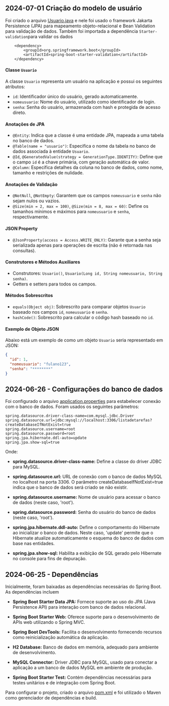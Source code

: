 ## 2024-07-01 Criação do modelo de usuário
Foi criado o arquivo [Usuario.java](./src/main/java/com/listadetarefas/listadetarefas/models/Usuario.java) e nele foi usado o framework Jakarta Persistence (JPA) para mapeamento objeto-relacional e Bean Validation para validação de dados. Também foi importada a dependência `Starter-validation`para validar os dados

		<dependency>
    		<groupId>org.springframework.boot</groupId>
    		<artifactId>spring-boot-starter-validation</artifactId>
		</dependency>




#### Classe `Usuario`

A classe `Usuario` representa um usuário na aplicação e possui os seguintes atributos:

- `id`: Identificador único do usuário, gerado automaticamente.
- `nomeusuario`: Nome do usuário, utilizado como identificador de login.
- `senha`: Senha do usuário, armazenada com hash e protegida de acesso direto.

#### Anotações de JPA

- `@Entity`: Indica que a classe é uma entidade JPA, mapeada a uma tabela no banco de dados.
- `@Table(name = "usuario")`: Especifica o nome da tabela no banco de dados associada à entidade `Usuario`.
- `@Id`, `@GeneratedValue(strategy = GenerationType.IDENTITY)`: Define que o campo `id` é a chave primária, com geração automática de valor.
- `@Column`: Especifica detalhes da coluna no banco de dados, como nome, tamanho e restrições de nulidade.

#### Anotações de Validação

- `@NotNull`, `@NotEmpty`: Garantem que os campos `nomeusuario` e `senha` não sejam nulos ou vazios.
- `@Size(min = 2, max = 100)`, `@Size(min = 8, max = 60)`: Define os tamanhos mínimos e máximos para `nomeusuario` e `senha`, respectivamente.

#### JSON Property

- `@JsonProperty(access = Access.WRITE_ONLY)`: Garante que a senha seja serializada apenas para operações de escrita (não é retornada nas consultas).

#### Construtores e Métodos Auxiliares

- Construtores: `Usuario()`, `Usuario(Long id, String nomeusuario, String senha)`.
- Getters e setters para todos os campos.

#### Métodos Sobrescritos

- `equals(Object obj)`: Sobrescrito para comparar objetos `Usuario` baseado nos campos `id`, `nomeusuario` e `senha`.
- `hashCode()`: Sobrescrito para calcular o código hash baseado no `id`.

#### Exemplo de Objeto JSON

Abaixo está um exemplo de como um objeto `Usuario` seria representado em JSON:

```json
{
  "id": 1,
  "nomeusuario": "fulano123",
  "senha": "********"
}
```


## 2024-06-26 - Configurações do banco de dados
Foi configurado o arquivo [application.properties](./src/main/resources/application.properties) para estabelecer conexão com o banco de dados. Foram usados os seguintes parâmetros:
```
spring.datasource.driver-class-name=com.mysql.jdbc.Driver
spring.datasource.url=jdbc:mysql://localhost:3306/listadetarefas?createDatabaseIfNotExist=true
spring.datasource.username=root
spring.datasource.password=root
spring.jpa.hibernate.ddl-auto=update
spring.jpa.show-sql=true
```

Onde:
- **spring.datasource.driver-class-name:** Define a classe do driver JDBC para MySQL.

- **spring.datasource.url:** URL de conexão com o banco de dados MySQL no localhost na porta 3306. O parâmetro createDatabaseIfNotExist=true indica que o banco de dados será criado se não existir.

- **spring.datasource.username:** Nome de usuário para acessar o banco de dados (neste caso, 'root').

- **spring.datasource.password:** Senha do usuário do banco de dados (neste caso, 'root').

- **spring.jpa.hibernate.ddl-auto:** Define o comportamento do Hibernate ao inicializar o banco de dados. Neste caso, 'update' permite que o Hibernate atualize automaticamente o esquema do banco de dados com base nas entidades.

- **spring.jpa.show-sql:** Habilita a exibição de SQL gerado pelo Hibernate no console para fins de depuração.



## 2024-06-25 - Dependências
Inicialmente, foram baixadas as dependências necessárias do Spring Boot. As dependências incluem

- **Spring Boot Starter Data JPA:** Fornece suporte ao uso do JPA (Java Persistence API) para interação com banco de dados relacional.

- **Spring Boot Starter Web:** Oferece suporte para o desenvolvimento de APIs web utilizando o Spring MVC.

- **Spring Boot DevTools:** Facilita o desenvolvimento fornecendo recursos como reinicialização automática da aplicação.

- **H2 Database:** Banco de dados em memória, adequado para ambiente de desenvolvimento.

- **MySQL Connector:** Driver JDBC para MySQL, usado para conectar a aplicação a um banco de dados MySQL em ambiente de produção.

- **Spring Boot Starter Test:** Contém dependências necessárias para testes unitários e de integração com Spring Boot.

Para configurar o projeto, criado o arquivo [pom.xml](./pom.xml) e foi utilizado o Maven como gerenciador de dependências e build.